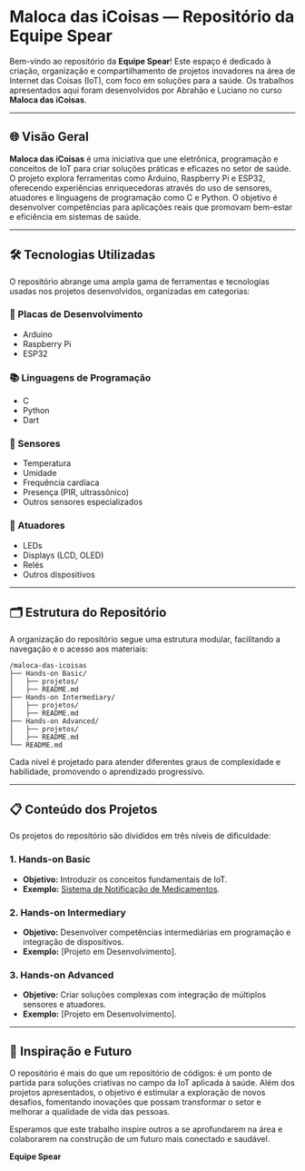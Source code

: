 # Maloca das iCoisas — Repositório da Equipe Spear 

Bem-vindo ao repositório da **Equipe Spear**! Este espaço é dedicado à criação, organização e compartilhamento de projetos inovadores na área de Internet das Coisas (IoT), com foco em soluções para a saúde. Os trabalhos apresentados aqui foram desenvolvidos por Abrahão e Luciano no curso **Maloca das iCoisas**.

---

## 🌐 Visão Geral

**Maloca das iCoisas** é uma iniciativa que une eletrônica, programação e conceitos de IoT para criar soluções práticas e eficazes no setor de saúde. O projeto explora ferramentas como Arduino, Raspberry Pi e ESP32, oferecendo experiências enriquecedoras através do uso de sensores, atuadores e linguagens de programação como C e Python. O objetivo é desenvolver competências para aplicações reais que promovam bem-estar e eficiência em sistemas de saúde.

---

## 🛠 Tecnologias Utilizadas

O repositório abrange uma ampla gama de ferramentas e tecnologias usadas nos projetos desenvolvidos, organizadas em categorias:

### 🔧 Placas de Desenvolvimento
- Arduino
- Raspberry Pi
- ESP32

### 📚 Linguagens de Programação
- C
- Python
- Dart

### 🔢 Sensores
- Temperatura
- Umidade
- Frequência cardíaca
- Presença (PIR, ultrassônico)
- Outros sensores especializados

### 🔦 Atuadores
- LEDs
- Displays (LCD, OLED)
- Relés
- Outros dispositivos

---

## 🗂 Estrutura do Repositório

A organização do repositório segue uma estrutura modular, facilitando a navegação e o acesso aos materiais:

```plaintext
/maloca-das-icoisas
├── Hands-on Basic/
│   ├── projetos/
│   ├── README.md
├── Hands-on Intermediary/
│   ├── projetos/
│   ├── README.md
├── Hands-on Advanced/
│   ├── projetos/
│   ├── README.md
└── README.md
```

Cada nível é projetado para atender diferentes graus de complexidade e habilidade, promovendo o aprendizado progressivo.

---

## 📋 Conteúdo dos Projetos

Os projetos do repositório são divididos em três níveis de dificuldade:

### 1. **Hands-on Basic**
- **Objetivo:** Introduzir os conceitos fundamentais de IoT.
- **Exemplo:** [Sistema de Notificação de Medicamentos](https://github.com/sktapn/Maloca_HandsON/tree/main/HandsON_Basico/Projeto_Final).

### 2. **Hands-on Intermediary**
- **Objetivo:** Desenvolver competências intermediárias em programação e integração de dispositivos.
- **Exemplo:** [Projeto em Desenvolvimento].

### 3. **Hands-on Advanced**
- **Objetivo:** Criar soluções complexas com integração de múltiplos sensores e atuadores.
- **Exemplo:** [Projeto em Desenvolvimento].

---

## 🧠 Inspiração e Futuro

O repositório é mais do que um repositório de códigos: é um ponto de partida para soluções criativas no campo da IoT aplicada à saúde. Além dos projetos apresentados, o objetivo é estimular a exploração de novos desafios, fomentando inovações que possam transformar o setor e melhorar a qualidade de vida das pessoas.

Esperamos que este trabalho inspire outros a se aprofundarem na área e colaborarem na construção de um futuro mais conectado e saudável.

**Equipe Spear**

